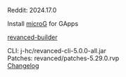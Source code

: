 Reddit: 2024.17.0  

Install [microG](https://github.com/ReVanced/GmsCore/releases) for GApps  

[revanced-builder](https://github.com/geologically/revanced-builder)
  
CLI: j-hc/revanced-cli-5.0.0-all.jar  
Patches: revanced/patches-5.29.0.rvp  
[Changelog](https://github.com/revanced/revanced-patches/releases/tag/v5.29.0)  
